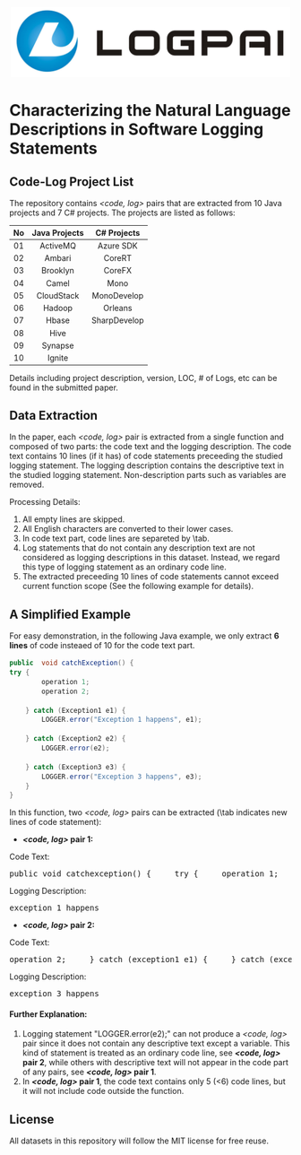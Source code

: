 <p align="center"> <a href="https://github.com/logpai"> <img src="https://github.com/logpai/logpai.github.io/blob/master/img/logpai_logo.jpg" width="500" height="125"/>  </a>
</p>

# Characterizing the Natural Language Descriptions in Software Logging Statements 

## Code-Log Project List
The repository contains _<code, log>_ pairs that are extracted from 10 Java projects and 7 C# projects. The projects are listed as follows:

| No | Java Projects        | C# Projects            |  
| :------:|:-------------: |:-------------:|
| 01  |ActiveMQ		|Azure SDK	|
| 02  |Ambari		|CoreRT		|
|  03 |Brooklyn		|CoreFX		|
|  04 |Camel      	|Mono		|
|  05 |CloudStack 	|MonoDevelop	|
|  06 |Hadoop    	|Orleans	|
|  07 |Hbase     	|SharpDevelop	|
|  08 |Hive		|		|
| 09  |Synapse		|		|
| 10  |Ignite  		| 		|

Details including project description, version, LOC, # of Logs, etc can be found in the submitted paper.

## Data Extraction
In the paper, each _<code, log>_  pair is extracted from a single function and composed of two parts: the code text and the logging description. The code text contains 10 lines (if it has) of code statements preceeding the studied logging statement. The logging description contains the descriptive text in the studied logging statement. Non-description parts such as variables are removed.

Processing Details:
1. All empty lines are skipped.
2. All English characters are converted to their lower cases.
3. In code text part, code lines are separeted by \tab.
4. Log statements that do not contain any description text are not considered as logging descriptions in this dataset. Instead, we regard this type of logging statement as an ordinary code line.
5. The extracted preceeding 10 lines of code statements cannot exceed current function scope (See the following example for details).

## A Simplified Example 
For easy demonstration, in the following Java example, we only extract **6 lines** of code insteaed of 10 for the code text part.

```java
public	void catchException() {
try {
		operation 1;
		operation 2;

	} catch (Exception1 e1) {
		LOGGER.error("Exception 1 happens", e1);

	} catch (Exception2 e2) {
		LOGGER.error(e2);

	} catch (Exception3 e3) {
		LOGGER.error("Exception 3 happens", e3);
	}
}
```

In this function, two _<code, log>_ pairs can be extracted (\tab indicates new lines of code statement):

* **_<code, log>_ pair 1:**

Code Text:
<pre>
public void catchexception() {     try {     operation 1;     operation 2;     } catch (exception1 e1) {
</pre>

Logging Description:
<pre>
exception 1 happens
</pre>

* **_<code, log>_ pair 2:**

Code Text:
<pre>
operation 2;     } catch (exception1 e1) {     } catch (exception2 e2) {     logger.error(e2);     } catch (exception3 e3) {
</pre>

Logging Description:
<pre>
exception 3 happens
</pre>

#### Further Explanation:
1. Logging statement "LOGGER.error(e2);" can not produce a _<code, log>_ pair since it does not contain any descriptive text except a variable. This kind of statement is treated as an ordinary code line, see **_<code, log>_ pair 2**, while others with descriptive text will not appear in the code part of any pairs, see **_<code, log>_ pair 1**.
2. In **_<code, log>_ pair 1**, the code text contains only 5 (<6) code lines, but it will not include code outside the function.


## License
All datasets in this repository will follow the MIT license for free reuse.

